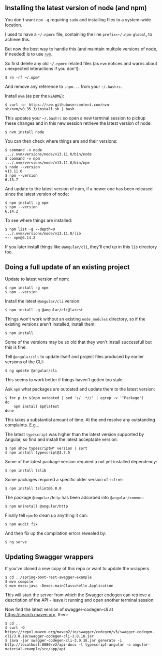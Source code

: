 Installing the latest version of node (and npm)
-----------------------------------------------

You don't want `npm -g` requiring `sudo` and installing files to a system-wide location.

I used to have a `~/.npmrc` file, containing the line `prefix=~/.npm-global`, to achieve this.

But now the best way to handle this (and maintain multiple versions of node, if needed) is to use [`nvm`](https://github.com/nvm-sh/nvm).

So first delete any old `~/.npmrc` related files (as `nvm` notices and warns about unexpected interactions if you don't):

    $ rm -rf ~/.npm*

And remove any reference to `.npm...` from your `~/.bashrc`.

Install `nvm` (as per the `README`):

    $ curl -o- https://raw.githubusercontent.com/nvm-sh/nvm/v0.35.3/install.sh | bash

This updates your `~/.bashrc` so open a new terminal session to pickup these changes and in this new session retrieve the latest version of node:

    $ nvm install node

You can then check where things are and their versions:

    $ command -v node
    .../.nvm/versions/node/v13.11.0/bin/node
    $ command -v npm 
    .../.nvm/versions/node/v13.11.0/bin/npm
    $ node --version
    v13.11.0
    $ npm --version     
    6.13.7

And update to the latest version of npm, if a newer one has been released since the latest version of node:

    $ npm install -g npm
    $ npm --version     
    6.14.2

To see where things are installed:

    $ npm list -g --depth=0
    .../.nvm/versions/node/v13.11.0/lib
    +-- npm@6.14.2

If you later install things like `@angular/cli`, they'll end up in this `lib` directory too.

Doing a full update of an existing project
------------------------------------------

Update to latest version of npm:

    $ npm install -g npm
    $ npm --version

Install the latest `@angular/cli` version:

    $ npm install -g @angular/cli@latest

Things won't work without an existing `node_modules` directory, so if the existing versions aren't installed, install them:

    $ npm install

Some of the versions may be so old that they won't install successfull but this is fine.

Tell `@angular/cli` to update itself and project files produced by earlier versions of the CLI:

    $ ng update @angular/cli

This seems to work better if things haven't gotten too stale.

Ask `npm` what packages are outdated and update them to the latest version:

    $ for p in $(npm outdated | sed 's/ .*//' | egrep -v '^Package')
    do
        npm install $p@latest
    done

This takes a substantial amount of time. At the end resolve any outstanding complaints. E.g...

The latest `typescript` was higher than the latest version supported by Angular, so find and install the latest acceptable version:

    $ npm show typescript@* version | sort
    $ npm install typescript@3.7.5

Some of the latest package version required a not yet installed dependency:

    $ npm install tslib

Some packages required a specific older version of `tslint`:

    $ npm install tslint@5.0.0

The package `@angular/http` has been adsorbed into `@angular/common`:

    $ npm uninstall @angular/http

Finally tell `npm` to clean up anything it can:

    $ npm audit fix

And then fix up the compilation errors revealed by:

    $ ng serve

Updating Swagger wrappers
-------------------------

If you've cloned a new copy of this repo or want to update the wrappers

    $ cd ../spring-boot-rest-swagger-example
    $ mvn compile
    $ mvn exec:java -Dexec.mainClass=hello.Application

This will start the server from which the Swagger codegen can retrieve a description of the API - leave it running and open another terminal session.

Now find the latest version of swagger-codegen-cli at <https://search.maven.org>, then:

    $ cd ..
    $ curl -O https://repo1.maven.org/maven2/io/swagger/codegen/v3/swagger-codegen-cli/3.0.18/swagger-codegen-cli-3.0.18.jar
    $ java -jar swagger-codegen-cli-3.0.18.jar generate -i http://localhost:8080/v2/api-docs -l typescript-angular -o angular-material-example/src/app/api
